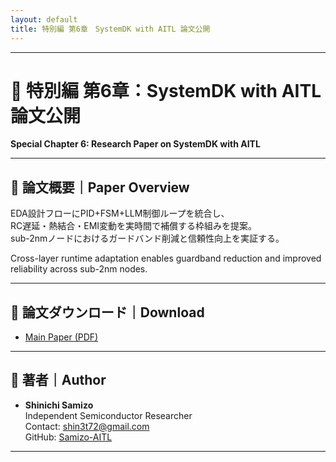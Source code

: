 ```yaml
---
layout: default
title: 特別編 第6章　SystemDK with AITL 論文公開
---
```


---

# 📕 特別編 第6章：SystemDK with AITL 論文公開  
**Special Chapter 6: Research Paper on SystemDK with AITL**

---

## 📄 論文概要｜Paper Overview
EDA設計フローにPID+FSM+LLM制御ループを統合し、  
RC遅延・熱結合・EMI変動を実時間で補償する枠組みを提案。  
sub-2nmノードにおけるガードバンド削減と信頼性向上を実証する。  

Cross-layer runtime adaptation enables guardband reduction and improved reliability across sub-2nm nodes.

---

## 🔗 論文ダウンロード｜Download
- [Main Paper (PDF)](systemdk_aitl2025.pdf)

---

## 👤 著者｜Author
- **Shinichi Samizo**  
  Independent Semiconductor Researcher  
  Contact: [shin3t72@gmail.com](mailto:shin3t72@gmail.com)  
  GitHub: [Samizo-AITL](https://github.com/Samizo-AITL)

---
